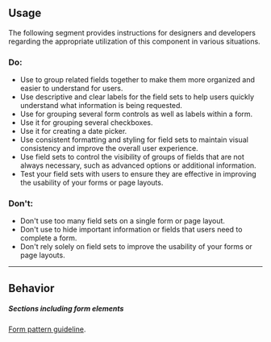 <ComponentHeading name="Fieldset"></ComponentHeading>

<TableOfContents></TableOfContents>

## Usage

The following segment provides instructions for designers and developers regarding the appropriate utilization of this
component in various situations.

### Do:

- Use to group related fields together to make them more organized and easier to understand for users.
- Use descriptive and clear labels for the field sets to help users quickly understand what information is being
  requested.
- Use for grouping several form controls as well as labels within a form.
- Use it for grouping several checkboxes.
- Use it for creating a date picker.
- Use consistent formatting and styling for field sets to maintain visual consistency and improve the overall user
  experience.
- Use field sets to control the visibility of groups of fields that are not always necessary, such as advanced options
  or additional information.
- Test your field sets with users to ensure they are effective in improving the usability of your forms or page layouts.

### Don't:

- Don't use too many field sets on a single form or page layout.
- Don't use to hide important information or fields that users need to complete a form.
- Don't rely solely on field sets to improve the usability of your forms or page layouts.

---

## Behavior

##### Sections including form elements

[Form pattern guideline](patterns/forms).
